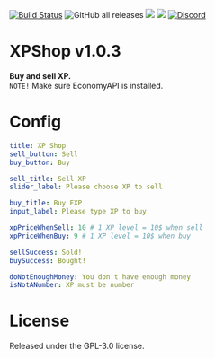 [![Build Status](https://www.travis-ci.com/TobyDev265/XPShop.svg?branch=main)](https://www.travis-ci.com/TobyDev265/XPShop)
![GitHub all releases](https://img.shields.io/github/downloads/TobyDev265/XPShop/total)
[![](https://poggit.pmmp.io/shield.state/XPShop)](https://poggit.pmmp.io/p/XPShop)
[![](https://poggit.pmmp.io/shield.dl.total/XPShop)](https://poggit.pmmp.io/p/XPShop)
[![Discord](https://img.shields.io/discord/821713643170430978.svg?label=&logo=discord&logoColor=ffffff&color=7389D8&labelColor=6A7EC2)](https://discord.gg/dXZNYu2yxx)
# XPShop v1.0.3
**Buy and sell XP.**  
``NOTE!`` Make sure EconomyAPI is installed.
# Config
```yaml
title: XP Shop
sell_button: Sell
buy_button: Buy

sell_title: Sell XP
slider_label: Please choose XP to sell

buy_title: Buy EXP
input_label: Please type XP to buy

xpPriceWhenSell: 10 # 1 XP level = 10$ when sell
xpPriceWhenBuy: 9 # 1 XP level = 10$ when buy

sellSuccess: Sold!
buySuccess: Bought!

doNotEnoughMoney: You don't have enough money
isNotANumber: XP must be number
```
# License
Released under the GPL-3.0 license.
